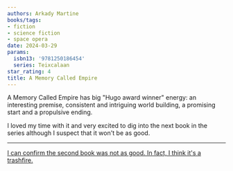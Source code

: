 ```yaml
---
authors: Arkady Martine
books/tags:
- fiction
- science fiction
- space opera
date: 2024-03-29
params:
  isbn13: '9781250186454'
  series: Teixcalaan
star_rating: 4
title: A Memory Called Empire
---
```


A Memory Called Empire has big "Hugo award winner" energy: an interesting
premise, consistent and intriguing world building, a promising start and a
propulsive ending.

I loved my time with it and very excited to dig into the next book in the series
although I suspect that it won't be as good.

<!--more-->

---

[I can confirm the second book was not as good. In fact, I think it's a trashfire.](/books/2024-04-11)